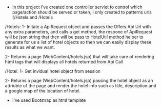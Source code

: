 - In this project i've created one controller servlet to control which page/action should be served or taken,
i only created to patterns urls (/Hotels and /Hotel):

/Hotels: 
  1- Initate a ApiRequest object and passes the Offers Api Url with any extra parameters, 
      and calls a get method, the respone of ApiRequest will be json string that then will be pass
      to HotelUtil method helper to generate for us a list of hotel objects 
      so then we can easily display these results as what we want.
      
  2- Returns a page (WebContent/hotels.jsp) that will take care of rendering html tags that will displays 
      all hotels returned from Api Call
      
/Hotel: 
  1- Get invidual hotel object from session
  
  2- Returns a page (WebContent/hotels.jsp) passing the hotel object as an attriubte of the page and render the hotel info
     such as title, description and a google map of the location of hotel.

- I've used Bootstrap as html template
